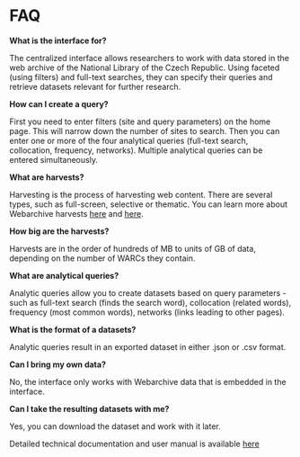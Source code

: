 # FAQ

**What is the interface for?**

The centralized interface allows researchers to work with data stored in the web archive of the National Library of the Czech Republic. Using faceted (using filters) and full-text searches, they can specify their queries and retrieve datasets relevant for further research.

**How can I create a query?**

First you need to enter filters (site and query parameters) on the home page. This will narrow down the number of sites to search. Then you can enter one or more of the four analytical queries (full-text search, collocation, frequency, networks). Multiple analytical queries can be entered simultaneously.

**What are harvests?**

Harvesting is the process of harvesting web content. There are several types, such as full-screen, selective or thematic. You can learn more about Webarchive harvests [here](https://www.webarchiv.cz/cs/o-webarchivu) and [here](http://invenio.nusl.cz/record/432325).

**How big are the harvests?**

Harvests are in the order of hundreds of MB to units of GB of data, depending on the number of WARCs they contain.

**What are analytical queries?**

Analytic queries allow you to create datasets based on query parameters - such as full-text search (finds the search word), collocation (related words), frequency (most common words), networks (links leading to other pages).


**What is the format of a datasets?**

Analytic queries result in an exported dataset in either .json or .csv format. 

**Can I bring my own data?**

No, the interface only works with Webarchive data that is embedded in the interface.

**Can I take the resulting datasets with me?**

Yes, you can download the dataset and work with it later. 


Detailed technical documentation and user manual is available [here](https://github.com/WebarchivCZ/WACloud_Docs) 
